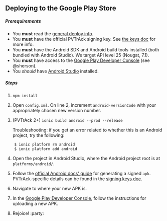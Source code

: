 ## Deploying to the Google Play Store
##### Prerequirements
- You **must** read the [general deploy info](README.md).
- You **must** have the official PVTrAck signing key. See [the keys doc](android-keys.md) for more info.
- You **must** have the Android SDK and Android build tools installed (both bundled with Android Studio). We target API level 25 (Nougat, 7.1).
- You **must** have access to the [Google Play Developer Console](play.google.com/apps/publish) (see @sherson).
- You *should* have [Android Studio](https://developer.android.com/studio/index.html) installed.

##### Steps

1. `npm install`

2. Open `config.xml`. On line 2, increment `android-versionCode` with your appropriately chosen new version number.

3. (PVTrAck 2+) `ionic build android --prod --release`

    Troubleshooting: if you get an error related to whether this is an Android project, try the following:

  ```
      $ ionic platform rm android
      $ ionic platform add android
  ```

4. Open the project in Android Studio, where the Android project root is at `platforms/android/`.

5. Follow the [official Android docs' guide](https://developer.android.com/studio/publish/app-signing.html#release-mode) for generating a signed `apk`. PVTrAck-specific details can be found in the [signing keys doc](android-keys.md).


6. Navigate to where your new APK is.

7. In the [Google Play Developer Console](play.google.com/apps/publish), follow the instructions for uploading a new APK.

8. Rejoice! :party:

